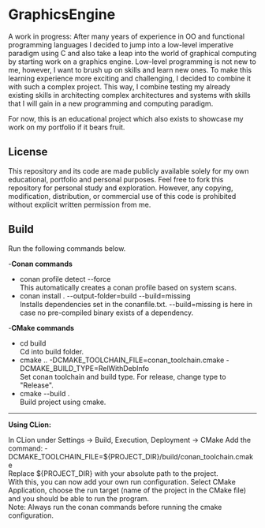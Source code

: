 # GraphicsEngine  
A work in progress: After many years of experience in OO and functional programming languages I decided to jump into a low-level imperative paradigm using C and also take a leap into the world of graphical computing by starting work on a graphics engine. Low-level programming is not new to me, however, I want to brush up on skills and learn new ones. To make this learning experience more exciting and challenging, I decided to combine it with such a complex project. This way, I combine testing my already existing skills in architecting complex architectures and systems with skills that I will gain in a new programming and computing paradigm.

For now, this is an educational project which also exists to showcase my work on my portfolio if it bears fruit.

## License
This repository and its code are made publicly available solely for my own educational, portfolio and personal purposes. 
Feel free to fork this repository for personal study and exploration. 
However, any copying, modification, distribution, or commercial use of this code is prohibited without explicit written permission from me.

## Build
Run the following commands below.  

-**Conan commands**
* conan profile detect --force  
 This automatically creates a conan profile based on system scans.
* conan install . --output-folder=build --build=missing  
 Installs dependencies set in the conanfile.txt. --build=missing is here in case no pre-compiled binary exists of a dependency. 

-**CMake commands**
* cd build  
 Cd into build folder.
* cmake .. -DCMAKE_TOOLCHAIN_FILE=conan_toolchain.cmake -DCMAKE_BUILD_TYPE=RelWithDebInfo  
 Set conan toolchain and build type. For release, change type to "Release".
* cmake --build .  
 Build project using cmake.
***
**Using CLion:**  

In CLion under Settings -> Build, Execution, Deployment -> CMake
Add the command: -DCMAKE_TOOLCHAIN_FILE=\${PROJECT_DIR}/build/conan_toolchain.cmake  
Replace \${PROJECT_DIR} with your absolute path to the project.  
With this, you can now add your own run configuration. Select CMake Application, choose the run target (name of the project in the CMake file) and you should be able to run the program.  
Note: Always run the conan commands before running the cmake configuration.